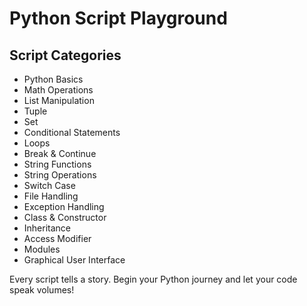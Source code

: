 <!DOCTYPE html>
<html>
    <h1>Python Script Playground</h1>  
  
  <h2>Script Categories</h2>
  
  <ul>
    <li>Python Basics</li>
    <li>Math Operations</li>
    <li>List Manipulation</li>
    <li>Tuple</li>
    <li>Set</li>
    <li>Conditional Statements</li>
    <li>Loops</li>
    <li>Break & Continue</li>
    <li>String Functions</li>
    <li>String Operations</li>
    <li>Switch Case</li>
    <li>File Handling</li>
    <li>Exception Handling</li>
    <li>Class & Constructor</li>
    <li>Inheritance</li>
    <li>Access Modifier</li>
    <li>Modules</li>
    <li>Graphical User Interface</li>
  </ul>

  <p>Every script tells a story. Begin your Python journey and let your code speak volumes!</p>

</html>

